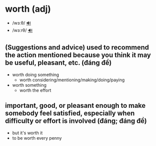 # worth (adj)

- /wɜːθ/ [🔊](https://www.oxfordlearnersdictionaries.com/media/english/uk_pron/w/wor/worth/worth__gb_1.mp3)
- /wɜːrθ/ [🔊](https://www.oxfordlearnersdictionaries.com/media/english/us_pron/w/wor/worth/worth__us_1.mp3)

## (Suggestions and advice) used to recommend the action mentioned because you think it may be useful, pleasant, etc. (đáng để)

- worth doing something
  - worth considering/mentioning/making/doing/paying
- worth something
  - worth the effort

## important, good, or pleasant enough to make somebody feel satisfied, especially when difficulty or effort is involved (đáng; đáng để)

- but it's worth it
- to be worth every penny